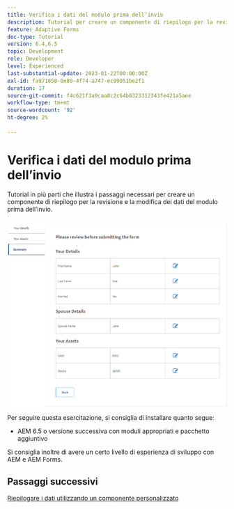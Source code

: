 ```yaml
---
title: Verifica i dati del modulo prima dell’invio
description: Tutorial per creare un componente di riepilogo per la revisione dei dati del modulo prima dell’invio.
feature: Adaptive Forms
doc-type: Tutorial
version: 6.4,6.5
topic: Development
role: Developer
level: Experienced
last-substantial-update: 2023-01-22T00:00:00Z
exl-id: fa971850-0e89-4f74-a747-ec99051be2f1
duration: 17
source-git-commit: f4c621f3a9caa8c2c64b8323312343fe421a5aee
workflow-type: tm+mt
source-wordcount: '92'
ht-degree: 2%

---
```


# Verifica i dati del modulo prima dell’invio

Tutorial in più parti che illustra i passaggi necessari per creare un componente di riepilogo per la revisione e la modifica dei dati del modulo prima dell’invio.

![review-form-data](assets/review-form-data.png)

Per seguire questa esercitazione, si consiglia di installare quanto segue:

* AEM 6.5 o versione successiva con moduli appropriati e pacchetto aggiuntivo

Si consiglia inoltre di avere un certo livello di esperienza di sviluppo con AEM e AEM Forms.

## Passaggi successivi

[Riepilogare i dati utilizzando un componente personalizzato](./create-component.md)
